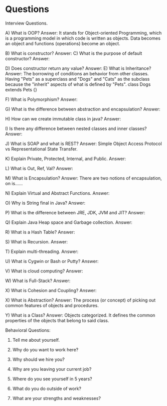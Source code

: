 # Questions
Interview Questions.

A) What is OOP?
Answer: It stands for Object-oriented Programming, which is a programming model in which code is written as objects. Data becomes an object and functions (operations) become an object.

B) What is constructor?
Answer:
C) What is the purpose of default constructor?
Answer:

D) Does constructor return any value?
Answer:
E) What is Inheritance?
Answer: The borrowing of conditions an behavior from other classes. Having "Pets" as a superclass and "Dogs" and "Cats" as the subclass because the "inherit" aspects of what is defined by "Pets". class Dogs extends Pets {}

F) What is Polymorphism?
Answer:

G) What is the difference between abstraction and encapsulation?
Answer:

H) How can we create immutable class in java?
Answer:

I) Is there any difference between nested classes and inner classes?
Answer:

J) What is SOAP and what is REST?
Answer: Simple Object Access Protocol vs Representational State Transfer.

K) Explain Private, Protected, Internal, and Public.
Answer:

L) What is Out, Ref, Val?
Answer:

M) What is Encapsulation?
Answer: There are two notions of encapsulation, on is......

N) Explain Virtual and Abstract Functions.
Answer:

O) Why is String final in Java?
Answer:

P) What is the difference between JRE, JDK, JVM and JIT?
Answer:

Q) Explain Java Heap space and Garbage collection.
Answer:

R) What is a Hash Table?
Answer:

S) What is Recursion.
Answer:

T) Explain multi-threading.
Answer:

U) What is Cygwin or Bash or Putty?
Answer:

V) What is cloud computing?
Answer:

W) What is Full-Stack?
Answer:

X) What is Cohesion and Coupling?
Answer:

X) What is Abstraction?
Answer: The process (or concept) of picking out common features of objects and procedures.

Y) What is a Class?
Answer: Objects categorized. It defines the common properties of the objects that belong to said class.


Behavioral Questions:

1) Tell me about yourself.

2) Why do you want to work here?

3) Why should we hire you?

4) Why are you leaving your current job?

5) Where do you see yourself in 5 years?

6) What do you do outside of work?

7) What are your strengths and weaknesses?

